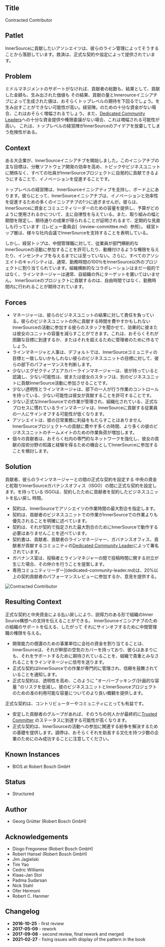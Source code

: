 ## Title

Contracted Contributor

## Patlet

InnerSourceに貢献したいアソシエイツは、彼らのライン管理によってそうすることから落胆しています。救済は、正式な契約や協定によって提供されています。

## Problem

ミドルマネジメントのサポートがなければ、貢献者の総数も、結果として、貢献した金額も、生み出された価値も その結果、貢献の量とInnerourceイニシアチブによって生成された値は、おそらくトップレベルの期待を下回るでしょう。を生み出すことができない可能性が高い。経営陣。のための十分な資金がない場合、これはおそらく増幅されるでしょう。また、[Dedicated Community Leaders](Dedicated-Community-leader.md)への十分な資金提供や権限委譲がない場合、これは増幅される可能性が高い。
これは、トップレベルの経営陣がInnerSourceのアイデアを放棄してしまう危険性がある。

## Context

ある大企業が、InnerSourceイニシアチブを開始しました。このイニシアチブの主な目標は、分散ソフトウェア開発の効率を高め、トピックやビジネスユニットに関係なく、すべての社員がInnerSourceプロジェクトに自発的に貢献できるようにすることで、イノベーションを促進することです。

トップレベルの経営陣は、InnerSourceイニシアティブを支持し、ボード上にあります。彼らにとって、InnerSourceイニシアチブは、イノベーションと効率性を促進するための多くのイニシアチブの1つに過ぎませんが。彼らは、InnerSourceに資金とコミュニティリーダーのための容量を提供し、予算がどのように使用されるかについて、主に自律性を与えている。また、取り組みの幅と期間を限定し、期待通りの成果が得られることが証明されるまで、定期的な見直しも行っています（[レビュー委員会]（review-committee.md）参照）。 経営トップ層は、様々な社内会議でInnerSourceを支持することを表明している。

しかし、経営トップは、中間管理職に対して、従業員が部門横断的なInnerSourceの活動に参加することを許可したり、動機付けるような権限を与えたり、インセンティブを与えるまでには至っていない。さらに、すべてのアソシエイトのキャパシティは、通常、勤務時間の100％をInnerSource以外のプロジェクトに割り当てられています。組織横断的なコラボレーションはまだ一般的ではなく、ラインマネージャーは通常、自組織の外にターゲットを置いてはいません。 InnerSourceのプロジェクトに貢献するのは、自由時間ではなく、勤務時間内に行われることが期待されています。

## Forces

- マネージャーは、彼らのビジネスユニットの結果に対して責任を負っている。彼らのビジネスユニットの外に貢献する時間を費やすかもしれないInnerSourceの活動に参加する彼らのスタッフを聞かせて、効果的に彼または彼女のユニットの容量を減らすことができます。これは、おそらくそれが困難な目標に到達するか、またはそれを超えるために管理者のために作るでしょう。
- ラインマネージャと人事は、デフォルトでは、InnerSourceコミュニティの目標と一致しないかもしれない彼らのビジネスユニットの目標に対して、彼らの部下のパフォーマンスを判断します。
- 少ないエグゼクティブエアカバーラインマネージャーは、彼が持っていると認識し、少ない可能性は、彼または彼女のスタッフは、別のビジネスユニットに貢献InnerSource活動に参加させることです。
- 少ない透明性とラインマネージャは、部下の一人が行う作業のコントロールを持っている、少ない可能性は彼女が貢献することを許可することです。
- 少ない正式なInnerSourceでの作業が管理され、組織化されている、正式なプロセスに慣れているラインマネージャは、InnerSourceに貢献する従業員の一人にサインオフする可能性が低くなります。
- アソシエイトは、彼の日常業務に利益をもたらすことはありませんInnerSourceプロジェクトへの貢献に費やす多くの時間、より多くの彼のビジネスユニットのチームメイトのための作業負荷が増加します。
- 個々の貢献者は、おそらく社内の専門的なネットワークを強化し、彼女の貢献の技術分野の知識と経験を得るための機会としてInnerSourceに参加することを検討します。

## Solution

貢献者、彼らのラインマネージャーとの間の正式な契約を設定する 中央の資金と舵取りInnerSourceガバナンスオフィス（ISGO）の間に正式な契約を設定します。を持っている ISGOは、契約したために貢献者を契約したビジネスユニットを払い戻し 時間。

- 契約は、InnerSourceでアソシエイツの作業時間の最大割合を指定します。
- 契約は、貢献者のビジネスユニットでの作業がInnerSourceでの作業よりも優先されることを明確に述べています。
- 契約は、それが契約で指定された最大割合のためにInnerSourceで動作する必要はありませんことを述べています。
- 契約書は、貢献者、貢献者のラインマネージャー、ガバナンスオフィス、貢献者が貢献するコミュニティの[Dedicated Community Leader](dedicated-community-leader.md)によって署名されています。
- ガバナンス室は、投稿者とラインマネジャーの間で投稿時間に関する対立が生じた場合、その仲介を行うことを提案します。
- 専用コミュニティリーダー](dedicated-community-leader.md)は、20%以上の契約貢献者のパフォーマンスレビューに参加するか、意見を提供する。

![Contracted Contributor](../../assets/img/contracted-contributor.png)

## Resulting Context

正式な契約と中央資金による払い戻しにより、説得力のある形で組織のInner Source構想への支持を伝えることができる。
InnerSourceイニシアチブのための組織のサポートを伝える、したがって
それにサインオフするために中間管理職の権限を与える。

- 開発能力の償還のための事業単位に会社の資金を割り当てることは、InnerSourceは、それが幹部の空気のカバーを持っており、彼らはあまりにも、それをサポートするために期待されていることを、組織で貴重とみなされることをラインマネージャに信号を送ります。
- 正式な契約はInnerSourceでの作業が専門的に管理され、信頼を鼓舞されていることを通知します。
- 正式な契約は、透明性を高め、このように "オーバーブッキング/計画的な容量 "のリスクを低減し、彼のビジネスユニットとInnerSourceプロジェクトのための准の利用可能な容量についてのより良い概観を提供します。

正式な契約は、コントリビューターやコミュニティにとっても有益です。

- 安定した貢献者のグループがあれば、そのうちの何人かが最終的に[Trusted Committer](./trusted-committer.md) のステータスに到達する可能性が高くなります。
- 正式な契約は、InnerSourceの活動への参加に関連する紛争を解決するための基礎を提供します。調停は、おそらくそれを助長する文化を持つ少数の企業のためにのみ成功することに注意してください。

## Known Instances

- BIOS at Robert Bosch GmbH

## Status

* Structured

## Author

- Georg Grütter (Robert Bosch GmbH)

## Acknowledgements

- Diogo Fregonese (Robert Bosch GmbH)
- Robert Hansel (Robert Bosch GmbH)
- Jim Jagielski
- Tim Yao
- Cedric Williams
- Klaas-Jan Stol
- Padma Sudarsan
- Nick Stahl
- Ofer Hermoni
- Robert C. Hanmer

## Changelog

- **2016-10-25** - first review
- **2017-05-09** - rework
- **2017-09-08** - second review, final rework and merged
- **2021-02-27** - fixing issues with display of the pattern in the book
